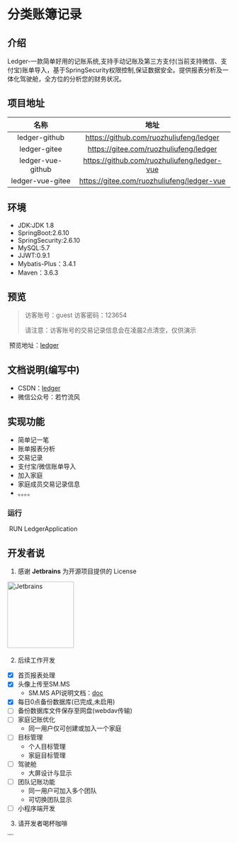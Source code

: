 # 分类账簿记录

## 介绍

​	Ledger-一款简单好用的记账系统,支持手动记账及第三方支付(当前支持微信、支付宝)账单导入，基于SpringSecurity权限控制,保证数据安全。提供报表分析及一体化驾驶舱，全方位的分析您的财务状况。

## 项目地址

|       名称        |                    地址                     |
| :---------------: | :-----------------------------------------: |
|   ledger-github   |   https://github.com/ruozhuliufeng/ledger   |
|   ledger-gitee    |   https://gitee.com/ruozhuliufeng/ledger    |
| ledger-vue-github | https://github.com/ruozhuliufeng/ledger-vue |
| ledger-vue-gitee  | https://gitee.com/ruozhuliufeng/ledger-vue  |

## 环境

- JDK:JDK 1.8
- SpringBoot:2.6.10
- SpringSecurity:2.6.10
- MySQL:5.7
- JJWT:0.9.1
- Mybatis-Plus：3.4.1
- Maven：3.6.3

## 预览

> 访客账号：guest 访客密码：123654
>
> 请注意：访客账号的交易记录信息会在凌晨2点清空，仅供演示

​		预览地址：[ledger](http://finance.aixuxi.cn/login)

## 文档说明(编写中)

- CSDN：[ledger](https://blog.csdn.net/ruozhuliufeng/category_11964259.html?spm=1001.2014.3001.5482)
- 微信公众号：若竹流风

## 实现功能

- 简单记一笔
- 账单报表分析
- 交易记录
- 支付宝/微信账单导入
- 加入家庭
- 家庭成员交易记录信息
- 。。。。

### 运行

​	 RUN  LedgerApplication

## 开发者说

1. 感谢 **Jetbrains** 为开源项目提供的 License

​			<img src="https://resources.jetbrains.com/storage/products/company/brand/logos/jb_beam.png" alt="Jetbrains" height="150"/>    

2. 后续工作开发

- [x] 首页报表处理
- [x] 头像上传至SM.MS
  - SM.MS API说明文档：[doc](https://doc.sm.ms/)
- [x] 每日0点备份数据库(已完成,未启用)
- [ ] 备份数据库文件保存至网盘(webdav传输)
- [ ] 家庭记账优化
  - 同一用户仅可创建或加入一个家庭
- [ ] 目标管理
  - 个人目标管理
  - 家庭目标管理
- [ ] 驾驶舱
  - 大屏设计与显示
- [ ] 团队记账功能
  - 同一用户可加入多个团队
  - 可切换团队显示
- [ ] 小程序端开发
3. 请开发者喝杯咖啡

<img src="http://media.aixuxi.cn/weixinzhifu.jpg" alt="微信支付" style="zoom:20%;" />
